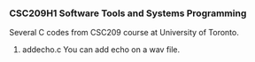 ### CSC209H1 Software Tools and Systems Programming
Several C codes from CSC209 course at University of Toronto.

1. addecho.c
    You can add echo on a wav file.

